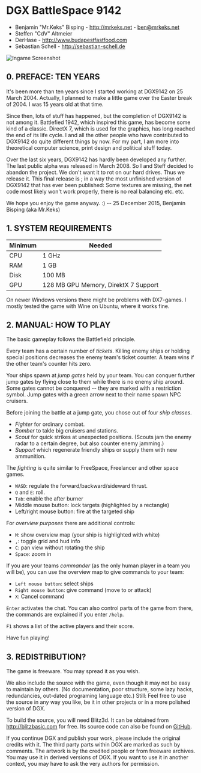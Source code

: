 DGX BattleSpace 9142
==========

* Benjamin "Mr.Keks" Bisping - <http://mrkeks.net> - <ben@mrkeks.net>
* Steffen "CdV" Altmeier
* DerHase - <http://www.budapestfastfood.com>
* Sebastian Schell - <http://sebastian-schell.de>

![Ingame Screenshot](http://mrkeks.net/pics/dgx2/Screen31.jpg)

## 0. PREFACE: TEN YEARS ####################

It's been more than ten years since I started working at DGX9142 on
25 March 2004. Actually, I planned to make a little game over the
Easter break of 2004. I was 15 years old at that time.

Since then, lots of stuff has happened, but the completion of DGX9142 is
not among it. Battlefied 1942, which inspired this game, has become some
kind of a classic. DirectX 7, which is used for the graphics, has long
reached the end of its life cycle. I and all the other people who have
contributed to DGX9142 do quite different things by now. For my part,
I am more into theoretical computer science, print design and political
stuff today.

Over the last six years, DGX9142 has hardly been developed any further.
The last public alpha was released in March 2008. So I and Steff decided
to abandon the project. We don't want it to rot on our hard drives.
Thus we release it. This final release is ; in a way the most unfinished
version of DGX9142 that has ever been published: Some textures are
missing, the net code most likely won't work properly, there is no real
balancing etc. etc.

We hope you enjoy the game anyway. :)
   -- 25 December 2015, Benjamin Bisping (aka Mr.Keks)

## 1. SYSTEM REQUIREMENTS

Minimum | Needed
------- | --------------------
CPU     |  1 GHz
RAM     |  1 GB
Disk    |  100 MB
GPU     |  128 MB GPU Memory, DirektX 7 Support

On newer Windows versions there might be problems with DX7-games. I mostly
tested the game with Wine on Ubuntu, where it works fine.

## 2. MANUAL: HOW TO PLAY

The basic gameplay follows the Battlefield principle.

Every team has a certain number of *tickets*. Killing enemy ships or holding special positions decreases
the enemy team's ticket counter. A team wins if the other team's counter hits zero.

Your ships spawn at *jump gates* held by your team.
You can conquer further jump gates by flying close to them while there is no enemy ship around. Some gates cannot be conquered -- they are marked with a restriction symbol.
Jump gates with a green arrow next to their name spawn NPC cruisers.

Before joining the battle at a jump gate, you chose out of four *ship classes*.

* *Fighter* for ordinary combat.
* *Bomber* to takle big cruisers and stations.
* *Scout* for quick strikes at unexpected positions. (Scouts jam the enemy radar to a certain degree, but also counter enemy jamming.)
* *Support* which regenerate friendly ships or supply them with new ammunition.

The *fighting* is quite similar to FreeSpace, Freelancer and other space games.

* `WASD`: regulate the forward/backward/sideward thrust.
* `Q` and `E`: roll.
* `Tab`: enable the after burner
* Middle mouse button: lock targets (highlighted by a rectangle)
* Left/right mouse button: fire at the targeted ship

For *overview purposes* there are additional controls:

* `M`: show overview map (your ship is highlighted with white)
* `,`: toggle grid and hud info
* `C`: pan view without rotating the ship
* `Space`: zoom in

If you are your teams *commander* (as the only human player in a team you will be), you can use the overview map to give commands to your team:

* `Left mouse button`: select ships
* `Right mouse button`: give command (move to or attack)
* `X`: Cancel command

`Enter` activates the chat. You can also control parts of the game from there, the commands are explained if you enter `/help`.

`F1` shows a list of the active players and their score.

Have fun playing!


## 3. REDISTRIBUTION?

The game is freeware. You may spread it as you wish.

We also include the source with the game, even though it may not be easy to
maintain by others. (No documentation, poor structure, some lazy hacks,
redundancies, out-dated programing language etc.) Still: Feel free to use
the source in any way you like, be it in other projects or in a more
polished version of DGX.

To build the source, you will need Blitz3d. It can be obtained from
<http://blitzbasic.com> for free. Its source code can also be found on
[GitHub](https://github.com/blitz-research/blitz3d).

If you continue DGX and publish your work, please include the original credits
with it. The third party parts within DGX are marked as such by comments.
The artwork is by the credited people or from freeware archives. You may use
it in derived versions of DGX. If you want to use it in another context,
you may have to ask the very authors for permission.
